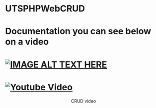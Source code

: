 # UTSPHPWebCRUD

# Documentation you can see below on a video

# [![IMAGE ALT TEXT HERE](https://img.youtube.com/vi/WELgi4mgrHo/0.jpg)](https://www.youtube.com/watch?v=WELgi4mgrHo)

# [![Youtube Video](https://img.youtube.com/watch?v=WELgi4mgrHo/0.jpg)](https://www.youtube.com/watch?v=WELgi4mgrHo)
<div align="center">CRUD video</div>
